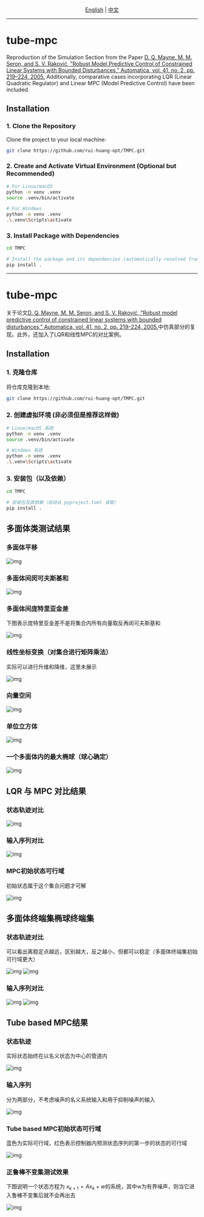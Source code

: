 <div align="center">
  <a href="#english-readme">English</a> | <a href="#中文文档">中文</a>
</div>

---

<a id="english-readme"></a>
# tube-mpc
Reproduction of the Simulation Section from the Paper
[D. Q. Mayne, M. M. Seron, and S. V. Raković, "Robust Model Predictive Control of Constrained Linear Systems with Bounded Disturbances," Automatica, vol. 41, no. 2, pp. 219–224, 2005.](https://www.sciencedirect.com/science/article/pii/S0005109804002870)
Additionally, comparative cases incorporating LQR (Linear Quadratic Regulator) and Linear MPC (Model Predictive Control) have been included.

## Installation
### 1. Clone the Repository
Clone the project to your local machine:
```bash
git clone https://github.com/rui-huang-opt/TMPC.git
```

### 2. Create and Activate Virtual Environment (Optional but Recommended)
```bash
# For Linux/macOS
python -m venv .venv
source .venv/bin/activate

# For Windows
python -m venv .venv
.\.venv\Scripts\activate
```

### 3. Install Package with Dependencies
```bash
cd TMPC

# Install the package and its dependencies (automatically resolved from pyproject.toml).
pip install .
```

---

<a id="中文文档"></a>
# tube-mpc
关于论文[D. Q. Mayne, M. M. Seron, and S. V. Raković, “Robust model predictive control of constrained linear systems with bounded disturbances,” Automatica, vol. 41, no. 2, pp. 219–224, 2005.](https://www.sciencedirect.com/science/article/pii/S0005109804002870)中仿真部分的复现。此外，还加入了LQR和线性MPC的对比案例。

## Installation
### 1. 克隆仓库
将仓库克隆到本地:
```bash
git clone https://github.com/rui-huang-opt/TMPC.git
```

### 2. 创建虚拟环境 (非必须但是推荐这样做)
```bash
# Linux/macOS 系统
python -m venv .venv
source .venv/bin/activate

# Windows 系统
python -m venv .venv
.\.venv\Scripts\activate
```

### 3. 安装包（以及依赖）
```bash
cd TMPC

# 安装包及其依赖（自动从 pyproject.toml 读取）
pip install .
```

## 多面体类测试结果
### 多面体平移
![img](results/poly_test/fig_1.png)

### 多面体间闵可夫斯基和
![img](results/poly_test/fig_2.png)

### 多面体间庞特里亚金差
下图表示庞特里亚金差不是将集合内所有向量取反再闵可夫斯基和

![img](results/poly_test/fig_3.png)

### 线性坐标变换（对集合进行矩阵乘法）
实际可以进行升维和降维，这里未展示

![img](results/poly_test/fig_4.png)

### 向量空间
![img](results/poly_test/fig_5.png)

### 单位立方体
![img](results/poly_test/fig_6.png)

### 一个多面体内的最大椭球（球心确定）
![img](results/poly_test/fig_7.png)

## LQR 与 MPC 对比结果
### 状态轨迹对比
![img](results/lqr_and_linear_mpc/fig_1.gif)

### 输入序列对比
![img](results/lqr_and_linear_mpc/fig_2.png)

### MPC初始状态可行域
初始状态属于这个集合问题才可解

![img](results/lqr_and_linear_mpc/fig_3.png)

## 多面体终端集椭球终端集
### 状态轨迹对比
可以看出离稳定点越远，区别越大，反之越小，但都可以稳定（多面体终端集初始可行域更大）

![img](results/polyhedron_and_ellipsoid_terminal_set/fig_1.gif)
![img](results/polyhedron_and_ellipsoid_terminal_set/fig_2.gif)

### 输入序列对比
![img](results/polyhedron_and_ellipsoid_terminal_set/fig_3.png)
![img](results/polyhedron_and_ellipsoid_terminal_set/fig_4.png)

## Tube based MPC结果
### 状态轨迹
实际状态始终在以名义状态为中心的管道内

![img](results/tube_based_mpc/fig_1.gif)

### 输入序列
分为两部分，不考虑噪声的名义系统输入和用于抑制噪声的输入

![img](results/tube_based_mpc/fig_2.png)

### Tube based MPC初始状态可行域
蓝色为实际可行域，红色表示控制器内预测状态序列的第一步的状态的可行域

![img](results/tube_based_mpc/fig_3.png)

### 正鲁棒不变集测试效果
下图说明一个状态方程为 $x_{k+1}=Ax_{k}+w$的系统，其中w为有界噪声，则当它进入鲁棒不变集后就不会再出去

![img](results/tube_based_mpc/fig_4.gif)